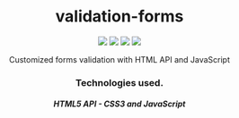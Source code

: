 <h1 align="center">validation-forms</h1>

<p align="center">
  <img src="https://img.shields.io/github/license/Ias4g/validation-forms">
  <img src="https://img.shields.io/github/languages/count/Ias4g/validation-forms">
  <img src="https://img.shields.io/github/languages/top/Ias4g/validation-forms">
  <img src="https://img.shields.io/github/repo-size/Ias4g/validation-forms">
</p>

<p align="center">Customized forms validation with HTML API and JavaScript</p>

<h3 align="center">Technologies used.</h3>
<h5 align="center">HTML5 API - CSS3 and JavaScript</h5>
